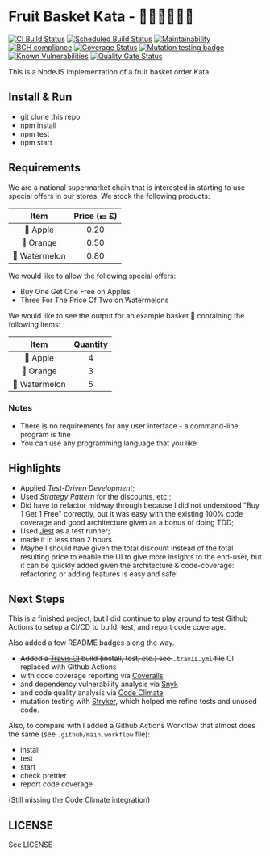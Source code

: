 # Fruit Basket Kata - 🍎🍊🍉🛒💷🥋

[![CI Build Status](https://github.com/doppelganger9/fruit-basket/actions/workflows/push.yml/badge.svg)](https://github.com/doppelganger9/fruit-basket/actions) [![Scheduled Build Status](https://github.com/doppelganger9/fruit-basket/actions/workflows/scheduled.yml/badge.svg)](https://github.com/doppelganger9/fruit-basket/actions) [![Maintainability](https://api.codeclimate.com/v1/badges/afb1121a42a57c4e172b/maintainability)](https://codeclimate.com/github/doppelganger9/fruit-basket/maintainability) [![BCH compliance](https://bettercodehub.com/edge/badge/doppelganger9/fruit-basket?branch=master)](https://bettercodehub.com/) [![Coverage Status](https://coveralls.io/repos/github/doppelganger9/fruit-basket/badge.svg?branch=master)](https://coveralls.io/github/doppelganger9/fruit-basket?branch=master) [![Mutation testing badge](https://badge.stryker-mutator.io/github.com/doppelganger9/fruit-basket/master)](https://stryker-mutator.github.io) [![Known Vulnerabilities](https://snyk.io/test/github/doppelganger9/fruit-basket/badge.svg?targetFile=package.json)](https://snyk.io/test/github/doppelganger9/fruit-basket?targetFile=package.json) [![Quality Gate Status](https://sonarcloud.io/api/project_badges/measure?project=doppelganger9_fruit-basket&metric=alert_status)](https://sonarcloud.io/dashboard?id=doppelganger9_fruit-basket)

This is a NodeJS implementation of a fruit basket order Kata.

## Install & Run

- git clone this repo
- npm install
- npm test
- npm start

## Requirements

We are a national supermarket chain that is interested in starting to use special offers in our stores.
We stock the following products:

| Item          | Price (💷 £) |
|:-------------:|:------------:|
| 🍎 Apple      |     0.20     |
| 🍊 Orange     |     0.50     |
| 🍉 Watermelon |     0.80     |

We would like to allow the following special offers:

- Buy One Get One Free on Apples
- Three For The Price Of Two on Watermelons

We would like to see the output for an example basket 🛒 containing the following items:

|    Item       | Quantity |
|:-------------:|:--------:|
| 🍎 Apple      |    4     |
| 🍊 Orange     |    3     |
| 🍉 Watermelon |    5     |

### Notes

- There is no requirements for any user interface - a command-line program is fine
- You can use any programming language that you like

## Highlights

- Applied *Test-Driven Development*;
- Used *Strategy Pattern* for the discounts, etc.;
- Did have to refactor midway through because I did not understood "Buy 1 Get 1 Free" correctly, but it was easy with the existing 100% code coverage and good architecture given as a bonus of doing TDD;
- Used [Jest](https://jestjs.io/) as a test runner;
- made it in less than 2 hours.
- Maybe I should have given the total discount instead of the total resulting price to enable the UI to give more insights to the end-user, but it can be quickly added given the architecture & code-coverage: refactoring or adding features is easy and safe!

## Next Steps

This is a finished project, but I did continue to play around to test Github Actions to setup a CI/CD to build, test, and report code coverage.

Also added a few README badges along the way.

- ~~Added a [Travis CI](https://travis-ci.org) build (install, test, etc.) see `.travis.yml` file~~ CI replaced with Github Actions
- with code coverage reporting via [Coveralls](https://coveralls.io)
- and dependency vulnerability analysis via [Snyk](https://snyk.io)
- and code quality analysis via [Code Climate](https://codeclimate.com)
- mutation testing with [Stryker](https://stryker-mutator.io), which helped me refine tests and unused code.

Also, to compare with I added a Github Actions Workflow that almost does the same (see `.github/main.workflow` file):

- install
- test
- start
- check prettier
- report code coverage

(Still missing the Code Climate integration)

## LICENSE

See LICENSE
